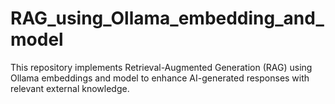 # RAG_using_Ollama_embedding_and_model
This repository implements Retrieval-Augmented Generation (RAG) using Ollama embeddings and model to enhance AI-generated responses with relevant external knowledge.
